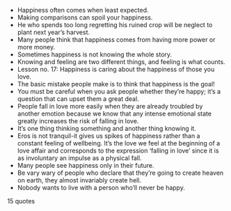  - Happiness often comes when least expected.
 - Making comparisons can spoil your happiness.
 - He who spends too long regretting his ruined crop will be neglect to plant next year’s harvest.
 - Many people think that happiness comes from having more power or more money.
 - Sometimes happiness is not knowing the whole story.
 - Knowing and feeling are two different things, and feeling is what counts.
 - Lesson no. 17: Happiness is caring about the happiness of those you love.
 - The basic mistake people make is to think that happiness is the goal!
 - You must be careful when you ask people whether they’re happy; it’s a question that can upset them a great deal.
 - People fall in love more easily when they are already troubled by another emotion because we know that any intense emotional state greatly increases the risk of falling in love.
 - It’s one thing thinking something and another thing knowing it.
 - Eros is not tranquil-it gives us spikes of happiness rather than a constant feeling of wellbeing. It’s the love we feel at the beginning of a love affair and corresponds to the expression ‘falling in love’ since it is as involuntary an impulse as a physical fall.
 - Many people see happiness only in their future.
 - Be vary wary of people who declare that they’re going to create heaven on earth, they almost invariably create hell.
 - Nobody wants to live with a person who’ll never be happy.

15 quotes